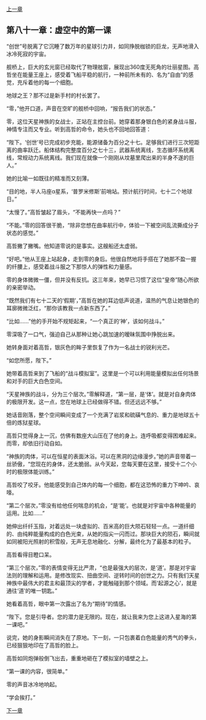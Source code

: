 [上一章](80-来自深空的凝视.md)

## 第八十一章：虚空中的第一课

“创世”号脱离了它沉睡了数万年的星球引力井，如同挣脱枷锁的巨龙，无声地滑入冰冷死寂的宇宙。

舰桥上，巨大的玄光窗已经取代了物理舷窗，展现出360度无死角的壮丽星图。高哲坐在能量王座上，感受着飞船平稳的航行，一种前所未有的、名为“自由”的感觉，充斥着他的每一个细胞。

地球之王？那不过是新手村的村长罢了。

“零，”他开口道，声音在空旷的舰桥中回响，“报告我们的状态。”

零，这位天星神族的女战士，正站在主控台前。她穿着那身银白色的紧身战斗服，神情专注而又专业。听到高哲的命令，她头也不回地回答道：

“陛下。‘创世’号已完成初步充能，能源储备为百分之十七。足够我们进行三次短距离的曲率跃迁。船体结构完整度百分之七十三，武器系统离线，生态循环系统离线，常规动力系统离线。我们现在就像一个刚刚从坟墓里爬出来的半身不遂的巨人。”

她的比喻一如既往的精准而又刻薄。

“目的地，半人马座α星系，‘普罗米修斯’前哨站。预计航行时间，七十二个地球日。”

“太慢了。”高哲皱起了眉头，“不能再快一点吗？”

“不能。”零的回答很干脆，“除非您想在曲率航行中，体验一下被空间乱流撕成分子状态的感觉。”

高哲撇了撇嘴。他知道零说的是事实。这艘船还太虚弱。

“好吧。”他从王座上站起身，走到零的身后。他很自然地将手搭在了她那不盈一握的纤腰上，感受着战斗服之下那惊人的弹性和力量感。

零的身体微微一僵，但并没有反抗。这三年来，她早已习惯了这位“皇帝”随心所欲的亲密举动。

“既然我们有七十二天的‘假期’，”高哲在她的耳边低声说道，温热的气息让她银色的耳廓微微泛红，“那你该教我一点新东西了。”

“比如……”他的手开始不规矩起来，“一个真正的‘神’，该如何战斗。”

零深吸了一口气，强迫自己从那种让她心跳加速的暧昧氛围中挣脱出来。

她转身面对着高哲，银灰色的眸子里恢复了作为一名战士的锐利光芒。

“如您所愿，陛下。”

她带着高哲来到了飞船的“战斗模拟室”。这里是一个可以利用能量模拟出任何场景和对手的巨大白色空间。

“天星神族的战斗，分为三个层次。”零解释道，“第一层，是‘体’。就是对自身肉体的极限开发。这一点，您在地球上已经做得不错。但还远远不够。”

她话音刚落，整个空间瞬间变成了一个充满了岩浆和硫磺气息的、重力是地球五十倍的炼狱星球。

高哲只觉得身上一沉，仿佛有数座大山压在了他的身上。连呼吸都变得困难起来。而零，却依旧行动自如。

“神族的肉体，可以在恒星的表面沐浴。可以在黑洞的边缘漫步。”她的声音带着一丝骄傲，“您现在的身体，还太脆弱。从今天起，您每天要在这里，接受十二个小时的极限体能训练。”

高哲咬了咬牙。他能感受到自己体内的每一个细胞，都在这恐怖的重力下呻吟、哀嚎。

“第二个层次，”零没有给他任何喘息的机会，“是‘能’。也就是对宇宙中各种能量的运用。比如……”

她伸出纤纤玉指，对着远处一块虚拟的、百米高的巨大陨石轻轻一点。一道纤细的、由纯粹能量构成的白色光束，从她的指尖一闪而过。那块巨大的陨石，瞬间就如同被阳光照射的积雪般，无声无息地融化、分解，最终化为了最基本的粒子。

高哲看得目瞪口呆。

“第三个层次，”零的表情变得无比严肃，“也是最强大的层次，是‘道’。那是对宇宙法则的理解和运用。是修改现实、扭曲空间、逆转时间的创世之力。只有我们天星神族中最伟大的君主和最顶尖的学者，才能触碰到那个领域。而‘起源之心’，就是通往‘道’的唯一钥匙。”

她看着高哲，眼中第一次露出了名为“期待”的情感。

“陛下。您是引导者。您的潜力是无限的。现在，就让我来为您上这进入星海的第一课吧。”

说完，她的身影瞬间消失在了原地。下一刻，一只包裹着白色能量的秀气的拳头，已经狠狠地印在了高哲的脸上。

高哲如同炮弹般倒飞出去，重重地砸在了模拟室的墙壁之上。

“第一课的内容，很简单。”

零的声音冰冷地响起。

“学会挨打。”

[下一章](82-神之血.md)

